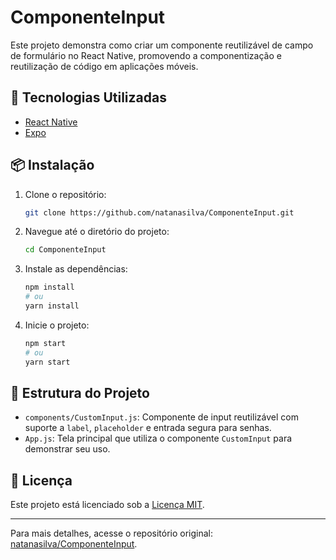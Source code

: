 
# ComponenteInput

Este projeto demonstra como criar um componente reutilizável de campo de formulário no React Native, promovendo a componentização e reutilização de código em aplicações móveis.

## 🚀 Tecnologias Utilizadas

- [React Native](https://reactnative.dev/)
- [Expo](https://expo.dev/)

## 📦 Instalação

1. Clone o repositório:

   ```bash
   git clone https://github.com/natanasilva/ComponenteInput.git
   ```

2. Navegue até o diretório do projeto:

   ```bash
   cd ComponenteInput
   ```

3. Instale as dependências:

   ```bash
   npm install
   # ou
   yarn install
   ```

4. Inicie o projeto:

   ```bash
   npm start
   # ou
   yarn start
   ```

## 🧩 Estrutura do Projeto

- `components/CustomInput.js`: Componente de input reutilizável com suporte a `label`, `placeholder` e entrada segura para senhas.
- `App.js`: Tela principal que utiliza o componente `CustomInput` para demonstrar seu uso.

## 📄 Licença

Este projeto está licenciado sob a [Licença MIT](LICENSE).

---

Para mais detalhes, acesse o repositório original: [natanasilva/ComponenteInput](https://github.com/natanasilva/ComponenteInput).
